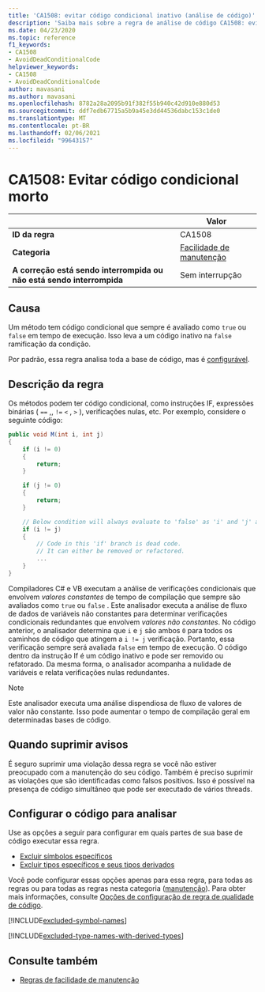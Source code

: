 ```yaml
---
title: 'CA1508: evitar código condicional inativo (análise de código)'
description: 'Saiba mais sobre a regra de análise de código CA1508: evitar código condicional inativo'
ms.date: 04/23/2020
ms.topic: reference
f1_keywords:
- CA1508
- AvoidDeadConditionalCode
helpviewer_keywords:
- CA1508
- AvoidDeadConditionalCode
author: mavasani
ms.author: mavasani
ms.openlocfilehash: 8782a28a2095b91f382f55b940c42d910e880d53
ms.sourcegitcommit: ddf7edb67715a5b9a45e3dd44536dabc153c1de0
ms.translationtype: MT
ms.contentlocale: pt-BR
ms.lasthandoff: 02/06/2021
ms.locfileid: "99643157"
---
```

# <a name="ca1508-avoid-dead-conditional-code"></a>CA1508: Evitar código condicional morto

| | Valor |
|-|-|
| **ID da regra** |CA1508|
| **Categoria** |[Facilidade de manutenção](maintainability-warnings.md)|
| **A correção está sendo interrompida ou não está sendo interrompida** |Sem interrupção|

## <a name="cause"></a>Causa

Um método tem código condicional que sempre é avaliado como `true` ou `false` em tempo de execução. Isso leva a um código inativo na `false` ramificação da condição.

Por padrão, essa regra analisa toda a base de código, mas é [configurável](#configure-code-to-analyze).

## <a name="rule-description"></a>Descrição da regra

Os métodos podem ter código condicional, como instruções IF, expressões binárias ( `==` ,, `!=` `<` , `>` ), verificações nulas, etc. Por exemplo, considere o seguinte código:

```csharp
public void M(int i, int j)
{
    if (i != 0)
    {
        return;
    }

    if (j != 0)
    {
        return;
    }

    // Below condition will always evaluate to 'false' as 'i' and 'j' are both '0' here.
    if (i != j)
    {
        // Code in this 'if' branch is dead code.
        // It can either be removed or refactored.
        ...
    }
}
```

Compiladores C# e VB executam a análise de verificações condicionais que envolvem _valores constantes_ de tempo de compilação que sempre são avaliados como `true` ou `false` . Este analisador executa a análise de fluxo de dados de variáveis não constantes para determinar verificações condicionais redundantes que envolvem _valores não constantes_. No código anterior, o analisador determina que `i` e `j` são ambos `0` para todos os caminhos de código que atingem a `i != j` verificação. Portanto, essa verificação sempre será avaliada `false` em tempo de execução. O código dentro da instrução If é um código inativo e pode ser removido ou refatorado. Da mesma forma, o analisador acompanha a nulidade de variáveis e relata verificações nulas redundantes.

> [!NOTE]
> Este analisador executa uma análise dispendiosa de fluxo de valores de valor não constante. Isso pode aumentar o tempo de compilação geral em determinadas bases de código.

## <a name="when-to-suppress-warnings"></a>Quando suprimir avisos

É seguro suprimir uma violação dessa regra se você não estiver preocupado com a manutenção do seu código. Também é preciso suprimir as violações que são identificadas como falsos positivos. Isso é possível na presença de código simultâneo que pode ser executado de vários threads.

## <a name="configure-code-to-analyze"></a>Configurar o código para analisar

Use as opções a seguir para configurar em quais partes de sua base de código executar essa regra.

- [Excluir símbolos específicos](#exclude-specific-symbols)
- [Excluir tipos específicos e seus tipos derivados](#exclude-specific-types-and-their-derived-types)

Você pode configurar essas opções apenas para essa regra, para todas as regras ou para todas as regras nesta categoria ([manutenção](maintainability-warnings.md)). Para obter mais informações, consulte [Opções de configuração de regra de qualidade de código](../code-quality-rule-options.md).

[!INCLUDE[excluded-symbol-names](~/includes/code-analysis/excluded-symbol-names.md)]

[!INCLUDE[excluded-type-names-with-derived-types](~/includes/code-analysis/excluded-type-names-with-derived-types.md)]

## <a name="see-also"></a>Consulte também

- [Regras de facilidade de manutenção](maintainability-warnings.md)
